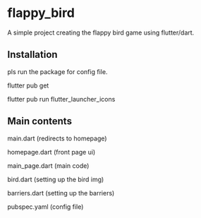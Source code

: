 # flappy_bird

A simple project creating the flappy bird game using flutter/dart.

## Installation
pls run the package for config file.

flutter pub get

flutter pub run flutter_launcher_icons

## Main contents
main.dart
(redirects to homepage)

homepage.dart
(front page ui)

main_page.dart
(main code)

bird.dart
(setting up the bird img)

barriers.dart
(setting up the barriers)

pubspec.yaml
(config file)

